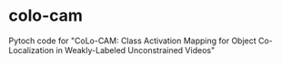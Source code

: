 # colo-cam
Pytoch code for "CoLo-CAM: Class Activation Mapping for Object Co-Localization in Weakly-Labeled Unconstrained Videos"
